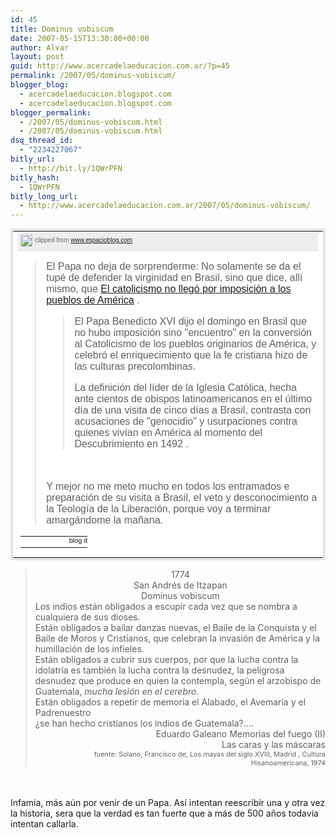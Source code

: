 ```yaml
---
id: 45
title: Dominus vobiscum
date: 2007-05-15T13:30:00+00:00
author: Alvar
layout: post
guid: http://www.acercadelaeducacion.com.ar/?p=45
permalink: /2007/05/dominus-vobiscum/
blogger_blog:
  - acercadelaeducacion.blogspot.com
  - acercadelaeducacion.blogspot.com
blogger_permalink:
  - /2007/05/dominus-vobiscum.html
  - /2007/05/dominus-vobiscum.html
dsq_thread_id:
  - "2234227067"
bitly_url:
  - http://bit.ly/1QWrPFN
bitly_hash:
  - 1QWrPFN
bitly_long_url:
  - http://www.acercadelaeducacion.com.ar/2007/05/dominus-vobiscum/
---
```

<table style="border:4px solid rgb(229, 229, 229);background:rgb(255, 255, 255) none repeat scroll 0 50%;font-family:arial;color:rgb(51, 51, 51);width:100%;clear:left;margin:12px 0;" cellpadding="0" cellspacing="0"><tbody><tr><td valign="top"><!-- BEGIN_CLIP_CONTENT ID:FD9D4B3D-94E0-4C9E-BC15-D38CB5A121E4:1 CLIPMARKS.COM --><div class="CM_CTB_Content_Wrap" style="background-color:rgb(255, 255, 255);margin:0;padding:0;"><div style="border-bottom:1px solid rgb(220, 220, 220);white-space:nowrap;margin-bottom:8px;background-color:rgb(238, 238, 238);background-image:url('http://clipmarks.com/images/source-bg.gif');background-repeat:repeat-x;height:24px;line-height:24px;vertical-align:middle;padding-bottom:4px;color:rgb(102, 102, 102);font-size:10px;"><a href="http://clipmarks.com/clipmark/FD9D4B3D-94E0-4C9E-BC15-D38CB5A121E4/" title="go to this clipmark"><img src="http://content.clipmarks.com/blog_icon/a65e4879-7f11-4397-acdd-494baf692130/FD9D4B3D-94E0-4C9E-BC15-D38CB5A121E4/" alt="" style="border:medium none;vertical-align:middle;display:inline;float:none;margin:0 4px;" border="0" height="19" width="19" /></a>clipped from <a title="http://www.espacioblog.com/ciberescrituras/post/2007/05/15/uri-geller-y-ratzinger-o-ilusion-creer" href="http://www.espacioblog.com/ciberescrituras/post/2007/05/15/uri-geller-y-ratzinger-o-ilusion-creer">www.espacioblog.com</a></div><blockquote cite="http://www.espacioblog.com/ciberescrituras/post/2007/05/15/uri-geller-y-ratzinger-o-ilusion-creer"><p>El Papa no deja de sorprenderme: No solamente se da el tupé de defender la virginidad en Brasil, sino que dice, allí mismo, que <a id="link_1" title="http://www.20minutos.es/noticia/233921/0/papa/conversion/catolicismo/" href="http://www.20minutos.es/noticia/233921/0/papa/conversion/catolicismo/">El catolicismo no llegó por imposición a los pueblos de América</a> . </p> <blockquote><p>El Papa Benedicto XVI dijo el domingo en Brasil que no hubo imposición sino "encuentro" en la conversión al Catolicismo de los pueblos originarios de América, y celebró el enriquecimiento que la fe cristiana hizo de las culturas precolombinas.</p> <p>La definición del líder de la Iglesia Católica, hecha ante cientos de obispos latinoamericanos en el último día de una visita de cinco días a Brasil, contrasta con acusaciones de "genocidio" y usurpaciones contra quienes vivían en América al momento del Descubrimiento en 1492 .</p></blockquote><br /><p>Y mejor no me meto mucho en todos los entramados e preparación de su visita a Brasil, el veto y desconocimiento a la Teología de la Liberación, porque voy a terminar amargándome la mañana.</p></blockquote></div><div style="margin:0 6px 6px 4px;"><table style="font-size:11px;border-spacing:0;padding:0;" cellpadding="0" cellspacing="0" width="100%"><tbody><tr><td style="background:transparent none repeat scroll 0 50%;border-width:0;padding:0;"> </td><td style="background:transparent none repeat scroll 0 50%;width:107px;border-width:0;padding:0;" align="right" width="107"><a href="http://clipmarks.com/share/FD9D4B3D-94E0-4C9E-BC15-D38CB5A121E4/blog/" title="blog or email this clip"><img src="http://content2.clipmarks.com/images/c2b-foot.png" alt="blog it" style="border-width:0;margin:0;padding:0;" border="0" height="17" width="107" /></a></td></tr></tbody></table></div><!-- END_CLIP_CONTENT --></td></tr></tbody></table><div><div style="text-align:center;"></div><blockquote><div style="text-align:center;"> 1774<br />San Andrés de Itzapan<br />Dominus vobiscum<br /></div>    Los indios están obligados a escupir cada vez que se nombra a cualquiera de sus dioses.<br />    Están obligados a bailar danzas nuevas, el Baile de la Conquista y el Baile de Moros y Cristianos, que celebran la invasión de América y la humillación de los infieles.<br />    Están obligados a cubrir sus cuerpos, por que la lucha contra la idolatría es también la lucha contra la desnudez, la peligrosa desnudez que produce en quien la contempla, según el arzobispo de Guatemala, <span style="font-style:italic;">mucha lesión en el cerebro.</span><br />    Están obligados a repetir de memoria el Alabado, el Avemaría y el Padrenuestro<br />¿se han hecho cristianos los indios de Guatemala?....<br /><div style="text-align:right;">Eduardo Galeano Memorias del fuego (II)<br />Las caras y las máscaras<br /><span style="font-size:78%;">fuente: Solano, Francisco de,  Los mayas del siglo XVIII, Madrid , Cultura Hisanoamericana, 1974 </span><br /></div></blockquote><br /><br />Infamia, más aún por venir de un Papa. Así intentan reescribir una y otra vez la historia, sera que la verdad es tan fuerte que a más de 500 años todavía intentan callarla. </div>